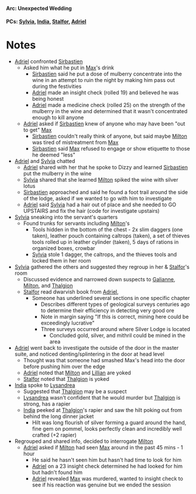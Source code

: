 #### Arc: Unexpected Wedding
#### PCs: [Sylvia](PCs/Past/Sylvia.md), [India](PCs/Current/India.md), [Stalfor](PCs/Current/Stalfor.md), [Adriel](PCs/Current/Adriel.md)

# Notes

- [Adriel](PCs/Current/Adriel.md) confronted [Sirbastien](NPCs/Living/Sirbastien.md)
	- Asked him what he put in [Max](NPCs/Deceased/Max.md)'s drink
		- [Sirbastien](NPCs/Living/Sirbastien.md) said he put a dose of mulberry concentrate into the wine in an attempt to ruin the night by making him pass out during the festivities
		- [Adriel](PCs/Current/Adriel.md) made an insight check (rolled 19) and believed he was being honest
		- [Adriel](PCs/Current/Adriel.md) made a medicine check (rolled 25) on the strength of the mulberry in the wine and determined that it wasn't concentrated enough to kill anyone
	- [Adriel](PCs/Current/Adriel.md) asked if [Sirbastien](NPCs/Living/Sirbastien.md) knew of anyone who may have been "out to get" [Max](NPCs/Deceased/Max.md)
		- [Sirbastien](NPCs/Living/Sirbastien.md) couldn't really think of anyone, but said maybe [Milton](NPCs/Living/Milton.md) was tired of mistreatment from [Max](NPCs/Deceased/Max.md)
		- [Sirbastien](NPCs/Living/Sirbastien.md) said [Max](NPCs/Deceased/Max.md) refused to engage or show etiquette to those he deemed "less"
- [Adriel](PCs/Current/Adriel.md) and [Sylvia](PCs/Past/Sylvia.md) chatted
	- [Adriel](PCs/Current/Adriel.md) shared with her that he spoke to Dizzy and learned [Sirbastien](NPCs/Living/Sirbastien.md) put the mulberry in the wine
	- [Sylvia](PCs/Past/Sylvia.md) shared that she learned [Milton](NPCs/Living/Milton.md) spiked the wine with silver lotus
	- [Sirbastien](NPCs/Living/Sirbastien.md) approached and said he found a foot trail around the side of the lodge, asked if we wanted to go with him to investigate
	- [Adriel](PCs/Current/Adriel.md) said [Sylvia](PCs/Past/Sylvia.md) had a hair out of place and she needed to GO UPSTAIRS and fix the hair (code for investigate upstairs)
- [Sylvia](PCs/Past/Sylvia.md) sneaking into the servant's quarters
	- Found trunks for servants including [Milton](NPCs/Living/Milton.md)'s
		- Tools hidden in the bottom of the chest - 2x slim daggers (one taken), leather pouch containing caltrops (taken), a set of thieves tools rolled up in leather cylinder (taken), 5 days of rations in organized boxes, crowbar
		- [Sylvia](PCs/Past/Sylvia.md) stole 1 dagger, the caltrops, and the thieves tools and locked them in her room
- [Sylvia](PCs/Past/Sylvia.md) gathered the others and suggested they regroup in her & [Stalfor](PCs/Current/Stalfor.md)'s room
	- Discussed evidence and narrowed down suspects to [Galianne](NPCs/Living/Galianne.md), [Milton](NPCs/Living/Milton.md), and [Thalgion](NPCs/Deceased/Thalgion.md)
	- [Stalfor](PCs/Current/Stalfor.md) read dwarvish book from [Adriel](PCs/Current/Adriel.md), 
		- Someone has underlined several sections in one specific chapter
			- Describes different types of geological surveys centuries ago to determine their efficiency in detecting very good ore
			- Note in margin saying "If this is correct, mining here could be exceedingly lucrative"
			- Three surveys occurred around where Silver Lodge is located
				- Concluded gold, silver, and mithril could be mined in the area
- [Adriel](PCs/Current/Adriel.md) went back to investigate the outside of the door in the master suite, and noticed denting/splintering in the door at head level
	- Thought was that someone had smashed Max's head into the door before pushing him over the edge
	- [Adriel](PCs/Current/Adriel.md) noted that [Milton](NPCs/Living/Milton.md) and [Lillian](NPCs/Living/Lillian.md) are yoked
	- [Stalfor](PCs/Current/Stalfor.md) noted that [Thalgion](NPCs/Deceased/Thalgion.md) is yoked
- [India](PCs/Current/India.md) spoke to [Lysandrea](NPCs/Living/Lysandrea.md)
	- Suggested that [Thalgion](NPCs/Deceased/Thalgion.md) may be a suspect
	- [Lysandrea](NPCs/Living/Lysandrea.md) wasn't confident that he would murder but [Thalgion](NPCs/Deceased/Thalgion.md) is strong, has a rapier
	- [India](PCs/Current/India.md) peeked at [Thalgion](NPCs/Deceased/Thalgion.md)'s rapier and saw the hilt poking out from behind the long dinner jacket
		- Hilt was long flourish of silver forming a guard around the hand, fine gem on pommel, looks perfectly clean and incredibly well crafted (+2 rapier)
- Regrouped and shared info, decided to interrogate [Milton](NPCs/Living/Milton.md)
	- [Adriel](PCs/Current/Adriel.md) asked if [Milton](NPCs/Living/Milton.md) had seen [Max](NPCs/Deceased/Max.md) around in the past 45 mins - 1 hour
		- He said he hasn't seen him but hasn't had time to look for him
		- [Adriel](PCs/Current/Adriel.md) on a 23 insight check determined he had looked for him but hadn't found him
		- [Adriel](PCs/Current/Adriel.md) revealed [Max](NPCs/Deceased/Max.md) was murdered, wanted to insight check to see if his reaction was genuine but we ended the session